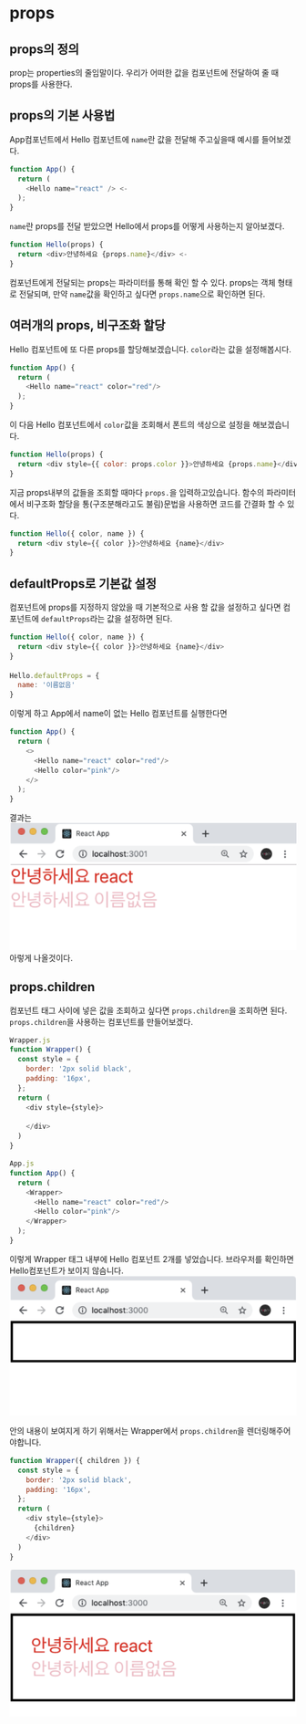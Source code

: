 # props

## props의 정의
prop는 properties의 줄임말이다. 우리가 어떠한 값을 컴포넌트에 전달하여 줄 때 props를 사용한다.

## props의 기본 사용법
App컴포넌트에서 Hello 컴포넌트에 `name`란 값을 전달해 주고싶을때 예시를 들어보겠다.
```Javascript
function App() {
  return (
    <Hello name="react" /> <-
  );
}
```
`name`란 props를 전달 받았으면 Hello에서 props를 어떻게 사용하는지 알아보겠다.
```Javascript
function Hello(props) {
  return <div>안녕하세요 {props.name}</div> <-
}
```
컴포넌트에게 전달되는 props는 파라미터를 통해 확인 할 수 있다. props는 객체 형태로 전달되며, 만약 `name`값을 확인하고 싶다면 `props.name`으로 확인하면 된다. 

## 여러개의 props, 비구조화 할당
Hello 컴포넌트에 또 다른 props를 할당해보겠습니다.
`color`라는 값을 설정해봅시다.

```Javascript
function App() {
  return (
    <Hello name="react" color="red"/>
  );
}
```

이 다음 Hello 컴포넌트에서 `color`값을 조회해서 폰트의 색상으로 설정을 해보겠습니다.

```Javascript
function Hello(props) {
  return <div style={{ color: props.color }}>안녕하세요 {props.name}</div>
}
```
지금 props내부의 값들을 조회할 때마다 `props.`을 입력하고있습니다. 함수의 파라미터에서 비구조화 할당을 통(구조분해라고도 불림)문법을 사용하면 코드를 간결화 할 수 있다.

```Javascript
function Hello({ color, name }) {
  return <div style={{ color }}>안녕하세요 {name}</div>
}
```

## defaultProps로 기본값 설정
컴포넌트에 props를 지정하지 않았을 때 기본적으로 사용 할 값을 설정하고 싶다면 컴포넌트에 `defaultProps`라는 값을 설정하면 된다.

```Javascript
function Hello({ color, name }) {
  return <div style={{ color }}>안녕하세요 {name}</div>
}

Hello.defaultProps = {
  name: '이름없음'
}
```
이렇게 하고 App에서 name이 없는 Hello 컴포넌트를 실행한다면
```Javascript
function App() {
  return (
    <>
      <Hello name="react" color="red"/>
      <Hello color="pink"/>
    </>
  );
}
```
결과는 <br/>
<img src="img/Hello.png"/>
아렇게 나올것이다.

## props.children
컴포넌트 태그 사이에 넣은 값을 조회하고 싶다면 `props.children`을 조회하면 된다.<br/>
`props.children`을 사용하는 컴포넌트를 만들어보겠다.
```Javascript
Wrapper.js
function Wrapper() {
  const style = {
    border: '2px solid black',
    padding: '16px',
  };
  return (
    <div style={style}>

    </div>
  )
}
```
```Javascript
App.js
function App() {
  return (
    <Wrapper>
      <Hello name="react" color="red"/>
      <Hello color="pink"/>
    </Wrapper>
  );
}
```
이렇게 Wrapper 태그 내부에 Hello 컴포넌트 2개를 넣었습니다. 브라우저를 확인하면 Hello컴포넌트가 보이지 않슴니다.
<img src="img/Wrapper.png"/>

안의 내용이 보여지게 하기 위해서는 Wrapper에서 `props.children`을 렌더링해주어야합니다.
```Javascript
function Wrapper({ children }) {
  const style = {
    border: '2px solid black',
    padding: '16px',
  };
  return (
    <div style={style}>
      {children}
    </div>
  )
}
```
<img src="img/Wrapper2.png">